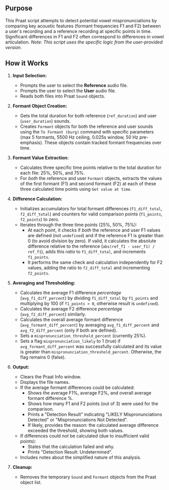 ## Purpose

This Praat script attempts to detect potential vowel mispronunciations by comparing key acoustic features (formant frequencies F1 and F2) between a user's recording and a reference recording at specific points in time. Significant differences in F1 and F2 often correspond to differences in vowel articulation. *Note: This script uses the specific logic from the user-provided version.*

## How it Works

1.  **Input Selection:**
    *   Prompts the user to select the **Reference** audio file.
    *   Prompts the user to select the **User** audio file.
    *   Reads both files into Praat `Sound` objects.

2.  **Formant Object Creation:**
    *   Gets the total duration for both reference (`ref_duration`) and user (`user_duration`) sounds.
    *   Creates `Formant` objects for both the reference and user sounds using the `To Formant (burg)` command with specific parameters (max 5 formants, 5500 Hz ceiling, 0.025s window, 50 Hz pre-emphasis). These objects contain tracked formant frequencies over time.

3.  **Formant Value Extraction:**
    *   Calculates three specific time points relative to the total duration for each file: 25%, 50%, and 75%.
    *   For *both* the reference and user `Formant` objects, extracts the values of the first formant (F1) and second formant (F2) at each of these three calculated time points using `Get value at time`.

4.  **Difference Calculation:**
    *   Initializes accumulators for total formant differences (`f1_diff_total`, `f2_diff_total`) and counters for valid comparison points (`f1_points`, `f2_points`) to zero.
    *   Iterates through the three time points (25%, 50%, 75%):
        *   At each point, it checks if *both* the reference and user F1 values are defined (not `undefined`) and if the reference F1 is greater than 0 (to avoid division by zero). If valid, it calculates the absolute difference relative to the reference (`abs(ref_f1 - user_f1) / ref_f1`), adds this *ratio* to `f1_diff_total`, and increments `f1_points`.
        *   It performs the same check and calculation independently for F2 values, adding the ratio to `f2_diff_total` and incrementing `f2_points`.

5.  **Averaging and Thresholding:**
    *   Calculates the average F1 difference *percentage* (`avg_f1_diff_percent`) by dividing `f1_diff_total` by `f1_points` and multiplying by 100 (if `f1_points > 0`, otherwise result is `undefined`).
    *   Calculates the average F2 difference *percentage* (`avg_f2_diff_percent`) similarly.
    *   Calculates the overall average formant difference (`avg_formant_diff_percent`) by averaging `avg_f1_diff_percent` and `avg_f2_diff_percent` (only if both are defined).
    *   Sets a `mispronunciation_threshold_percent` (currently 25%).
    *   Sets a flag `mispronunciation_likely` to 1 (true) if `avg_formant_diff_percent` was successfully calculated and its value is greater than `mispronunciation_threshold_percent`. Otherwise, the flag remains 0 (false).

6.  **Output:**
    *   Clears the Praat Info window.
    *   Displays the file names.
    *   If the average formant differences could be calculated:
        *   Shows the average F1%, average F2%, and overall average formant difference %.
        *   Shows how many F1 and F2 points (out of 3) were used for the comparison.
        *   Prints a "Detection Result" indicating "LIKELY Mispronunciations Detected" or "Mispronunciations Not Detected".
        *   If likely, provides the reason: the calculated average difference exceeded the threshold, showing both values.
    *   If differences could *not* be calculated (due to insufficient valid points):
        *   States that the calculation failed and why.
        *   Prints "Detection Result: Undetermined".
    *   Includes notes about the simplified nature of this analysis.

7.  **Cleanup:**
    *   Removes the temporary `Sound` and `Formant` objects from the Praat object list.
